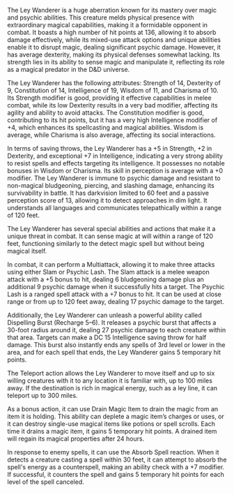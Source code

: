 The Ley Wanderer is a huge aberration known for its mastery over magic and psychic abilities. This creature melds physical presence with extraordinary magical capabilities, making it a formidable opponent in combat. It boasts a high number of hit points at 136, allowing it to absorb damage effectively, while its mixed-use attack options and unique abilities enable it to disrupt magic, dealing significant psychic damage. However, it has average dexterity, making its physical defenses somewhat lacking. Its strength lies in its ability to sense magic and manipulate it, reflecting its role as a magical predator in the D&D universe.

The Ley Wanderer has the following attributes: Strength of 14, Dexterity of 9, Constitution of 14, Intelligence of 19, Wisdom of 11, and Charisma of 10. Its Strength modifier is good, providing it effective capabilities in melee combat, while its low Dexterity results in a very bad modifier, affecting its agility and ability to avoid attacks. The Constitution modifier is good, contributing to its hit points, but it has a very high Intelligence modifier of +4, which enhances its spellcasting and magical abilities. Wisdom is average, while Charisma is also average, affecting its social interactions.

In terms of saving throws, the Ley Wanderer has a +5 in Strength, +2 in Dexterity, and exceptional +7 in Intelligence, indicating a very strong ability to resist spells and effects targeting its intelligence. It possesses no notable bonuses in Wisdom or Charisma. Its skill in perception is average with a +0 modifier. The Ley Wanderer is immune to psychic damage and resistant to non-magical bludgeoning, piercing, and slashing damage, enhancing its survivability in battle. It has darkvision limited to 60 feet and a passive perception score of 13, allowing it to detect approaches in dim light. It understands all languages and communicates telepathically within a range of 120 feet.

The Ley Wanderer has several special abilities and actions that make it a unique threat in combat. It can sense magic at will within a range of 120 feet, functioning similarly to the detect magic spell but without being magical itself. 

In combat, it can perform a Multiattack, allowing it to make three attacks using either Slam or Psychic Lash. The Slam attack is a melee weapon attack with a +5 bonus to hit, dealing 6 bludgeoning damage plus an additional 9 psychic damage when it successfully hits a target. The Psychic Lash is a ranged spell attack with a +7 bonus to hit. It can be used at close range or from up to 120 feet away, dealing 17 psychic damage to the target. 

Additionally, the Ley Wanderer can unleash a powerful ability called Dispelling Burst (Recharge 5–6). It releases a psychic burst that affects a 30-foot radius around it, dealing 27 psychic damage to each creature within that area. Targets can make a DC 15 Intelligence saving throw for half damage. This burst also instantly ends any spells of 3rd level or lower in the area, and for each spell that ends, the Ley Wanderer gains 5 temporary hit points. 

The Teleport action allows the Ley Wanderer to move itself and up to six willing creatures with it to any location it is familiar with, up to 100 miles away. If the destination is rich in magical energy, such as a ley line, it can teleport up to 300 miles.

As a bonus action, it can use Drain Magic Item to drain the magic from an item it is holding. This ability can deplete a magic item’s charges or uses, or it can destroy single-use magical items like potions or spell scrolls. Each time it drains a magic item, it gains 5 temporary hit points. A drained item will regain its magical properties after 24 hours.

In response to enemy spells, it can use the Absorb Spell reaction. When it detects a creature casting a spell within 30 feet, it can attempt to absorb the spell's energy as a counterspell, making an ability check with a +7 modifier. If successful, it counters the spell and gains 5 temporary hit points for each level of the spell canceled.
